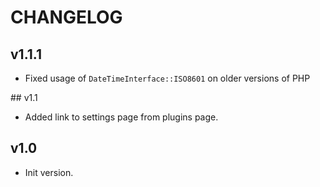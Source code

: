 # CHANGELOG

## v1.1.1

- Fixed usage of `DateTimeInterface::ISO8601` on older versions of PHP

## v1.1

- Added link to settings page from plugins page.

## v1.0

- Init version.
